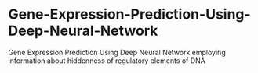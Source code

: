 # Gene-Expression-Prediction-Using-Deep-Neural-Network
Gene Expression Prediction Using Deep Neural Network employing information about hiddenness of regulatory elements of DNA
